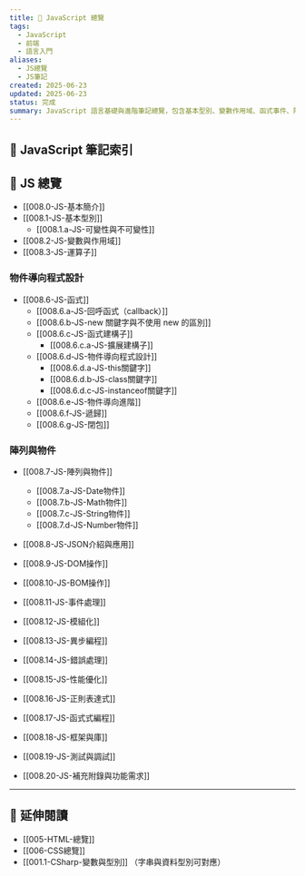 ```yaml
---
title: 🧩 JavaScript 總覽
tags:
  - JavaScript
  - 前端
  - 語言入門
aliases:
  - JS總覽
  - JS筆記
created: 2025-06-23
updated: 2025-06-23
status: 完成
summary: JavaScript 語言基礎與進階筆記總覽，包含基本型別、變數作用域、函式事件、陣列物件與 DOM 操作。
---
```


## 📘 JavaScript 筆記索引


## 🔁 JS 總覽
- [[008.0-JS-基本簡介]]
- [[008.1-JS-基本型別]]
	- [[008.1.a-JS-可變性與不可變性]]
- [[008.2-JS-變數與作用域]]
- [[008.3-JS-運算子]]

### 物件導向程式設計
- [[008.6-JS-函式]]
	- [[008.6.a-JS-回呼函式（callback）]]
	- [[008.6.b-JS-new 關鍵字與不使用 new 的區別]]
	- [[008.6.c-JS-函式建構子]]
		- [[008.6.c.a-JS-擴展建構子]]
	- [[008.6.d-JS-物件導向程式設計]]
		- [[008.6.d.a-JS-this關鍵字]]
		- [[008.6.d.b-JS-class關鍵字]]
		- [[008.6.d.c-JS-instanceof關鍵字]]
	- [[008.6.e-JS-物件導向進階]]
	- [[008.6.f-JS-遞歸]]
	- [[008.6.g-JS-閉包]]

### 陣列與物件
- [[008.7-JS-陣列與物件]]
	- [[008.7.a-JS-Date物件]]
	- [[008.7.b-JS-Math物件]]
	- [[008.7.c-JS-String物件]]
	- [[008.7.d-JS-Number物件]]

- [[008.8-JS-JSON介紹與應用]]
- [[008.9-JS-DOM操作]]
- [[008.10-JS-BOM操作]]
- [[008.11-JS-事件處理]]
- [[008.12-JS-模組化]]
- [[008.13-JS-異步編程]]
- [[008.14-JS-錯誤處理]]
- [[008.15-JS-性能優化]]
- [[008.16-JS-正則表達式]]
- [[008.17-JS-函式式編程]]
- [[008.18-JS-框架與庫]]
- [[008.19-JS-測試與調試]]
- [[008.20-JS-補充附錄與功能需求]]



---

## 🔁 延伸閱讀

- [[005-HTML-總覽]]
- [[006-CSS總覽]]
- [[001.1-CSharp-變數與型別]] （字串與資料型別可對應）

